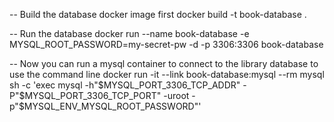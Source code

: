 -- Build the database docker image first
docker build -t book-database .

-- Run the database
docker run --name book-database -e MYSQL_ROOT_PASSWORD=my-secret-pw -d -p 3306:3306 book-database

-- Now you can run a mysql container to connect to the library database to use the command line
docker run -it --link book-database:mysql --rm mysql sh -c 'exec mysql -h"$MYSQL_PORT_3306_TCP_ADDR" -P"$MYSQL_PORT_3306_TCP_PORT" -uroot -p"$MYSQL_ENV_MYSQL_ROOT_PASSWORD"'
